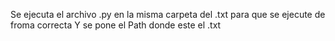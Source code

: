 Se ejecuta el archivo .py en la misma carpeta del .txt para que se ejecute de froma correcta
Y se pone el Path donde este el .txt
